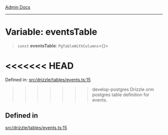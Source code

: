 [Admin Docs](/)

***

# Variable: eventsTable

> `const` **eventsTable**: `PgTableWithColumns`\<\{\}\>

<<<<<<< HEAD
=======
Defined in: [src/drizzle/tables/events.ts:15](https://github.com/PalisadoesFoundation/talawa-api/blob/37e2d6abe1cabaa02f97a3c6c418b81e8fcb5a13/src/drizzle/tables/events.ts#L15)

>>>>>>> develop-postgres
Drizzle orm postgres table definition for events.

## Defined in

[src/drizzle/tables/events.ts:15](https://github.com/NishantSinghhhhh/talawa-api/blob/ff0f1d6ae21d3428519b64e42fe3bfdff573cb6e/src/drizzle/tables/events.ts#L15)
